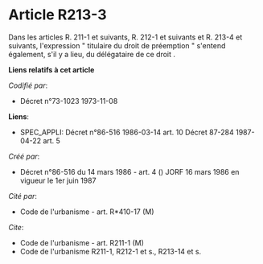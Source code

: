 # Article R213-3

Dans les articles R. 211-1 et suivants, R. 212-1 et suivants et R. 213-4 et suivants, l'expression " titulaire du droit de
préemption " s'entend également, s'il y a lieu, du délégataire de ce droit   .

**Liens relatifs à cet article**

_Codifié par_:

  - Décret n°73-1023 1973-11-08

**Liens**:

  - SPEC_APPLI: Décret n°86-516 1986-03-14 art. 10 Décret 87-284 1987-04-22 art. 5

_Créé par_:

  - Décret n°86-516 du 14 mars 1986 - art. 4 () JORF 16 mars 1986 en vigueur le 1er juin 1987

_Cité par_:

  - Code de l'urbanisme - art. R*410-17 (M)

_Cite_:

  - Code de l'urbanisme - art. R211-1 (M)
  - Code de l'urbanisme R211-1, R212-1 et s., R213-14 et s.
